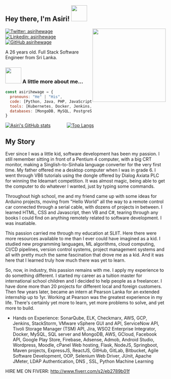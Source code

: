 <h2> Hey there, I'm Asiri! <img src="https://media.giphy.com/media/mGcNjsfWAjY5AEZNw6/giphy.gif" width="50"></h2>
<img align='right' src="https://media.giphy.com/media/29I0RFoP1UBRt9hFCI/giphy.gif" width="230">

[![Twitter: asirihewage](https://img.shields.io/twitter/follow/asirihewage?style=social)](https://twitter.com/asirihewage)
[![Linkedin: asirihewage](https://img.shields.io/badge/-AsiriHewage-blue?style=flat-square&logo=Linkedin&logoColor=white&link=https://www.linkedin.com/in/asirihewage/)](https://www.linkedin.com/in/asirihewage/)
[![GitHub asirihewage](https://img.shields.io/github/followers/asirihewage?label=follow&style=social)](https://github.com/asirihewage)

A 26 years old. Full Stack Software Engineer from Sri Lanka.

### <img src="https://media.giphy.com/media/VgCDAzcKvsR6OM0uWg/giphy.gif" width="50"> A little more about me...  

```javascript
const asirihewage = {
  pronouns: "He" | "His",
  code: [Python, Java, PHP, JavaScript],
  tools: [Kubernetes, Docker, Jenkins, AWS],
  databases: [MongoDB, MySQL, PostgreSQL]
}
```

[![Asiri's GitHub stats](https://github-readme-stats.vercel.app/api?username=asirihewage&count_private=true&show_icons=true&theme=merko)](https://github.com/anuraghazra/github-readme-stats) &nbsp; &nbsp; &nbsp; &nbsp; &nbsp; &nbsp;
[![Top Langs](https://github-readme-stats.vercel.app/api/top-langs/?username=asirihewage&count_private=true&show_icons=true&theme=merko)](https://github.com/asirihewage/github-readme-stats)

##  My Story
Ever since I was a little kid, software development has been my passion. I still remember sitting in front of a Pentium 4 computer, with a big CRT monitor, making a Singlish-to-Sinhala language converter for the very first time. My father offered me a desktop computer when I was in grade 6. I went through VB6 tutorials using the dongle offered by Dialog Axiata PLC for winning the Ideamart competition. It was almost magic, being able to get the computer to do whatever I wanted, just by typing some commands.

Throughout high school, me and my friend came up with some ideas for Arduino projects, moving from "Hello World" all the way to a remote control car connected through a serial cable, with dozens of projects in between. I learned HTML, CSS and Javascript, then VB and C#, tearing through any books I could find on anything remotely related to software development. I was insatiable.

This passion carried me through my education at SLIIT. Here there were more resources available to me than I ever could have imagined as a kid. I studied new programming languages, ML algorithms, cloud computing, CI/CD pipelines, version control systems, project management systems and all with pretty much the same fascination that drove me as a kid. And it was here that I learned truly how much there was yet to learn.

So, now, in industry, this passion remains with me. I apply my experience to do something different. I started my career as a tuition master for international school children and I decided to help people as a freelancer. I have done more than 20 projects for different local and foreign customers. Then few years later, became an intern at Pearson Lanka for an extended internship up to 1yr. Working at Pearson was the greatest experience in my life. There's certainly yet more to learn, yet more problems to solve, and yet more to build.

-  Hands on Experience: SonarQube, ELK, Checkmarx, AWS, GCP, Jenkins, StackStorm, VMware vSphere GUI and API, ServiceNow API, Tivoli Storage Manager (TSM) API, Jira, WSO2 Enterprise Integrator, Docker, MySQL, SQL server and MongoDB, AWS, GCloud, Facebook API, Google Play Store, Firebase, Adsense, Admob, Android Studio, Wordpress, Moodle, cPanel Web hosting, Flask, NodeJS, Springboot, Maven projects, ExpressJS, ReactJS, GitHub, GitLab, Bitbucket, Agile Software Development, OOP, Selenium Web Driver, JUnit, Apache JMeter, LDAP Authentication, DNS , SSL, Python Machine Learning

HIRE ME ON FIVERR: http://www.fiverr.com/s2/eb2789b01f
